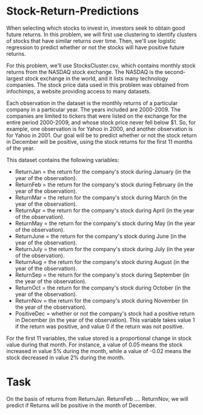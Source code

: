 # Stock-Return-Predictions
 
When selecting which stocks to invest in, investors seek to obtain good future returns. In this problem, we will first use clustering to identify clusters of stocks that have similar returns over time. Then, we'll use logistic regression to predict whether or not the stocks will have positive future returns.

For this problem, we'll use StocksCluster.csv, which contains monthly stock returns from the NASDAQ stock exchange. The NASDAQ is the second-largest stock exchange in the world, and it lists many technology companies. The stock price data used in this problem was obtained from infochimps, a website providing access to many datasets.

Each observation in the dataset is the monthly returns of a particular company in a particular year. The years included are 2000-2009. The companies are limited to tickers that were listed on the exchange for the entire period 2000-2009, and whose stock price never fell below $1. So, for example, one observation is for Yahoo in 2000, and another observation is for Yahoo in 2001. Our goal will be to predict whether or not the stock return in December will be positive, using the stock returns for the first 11 months of the year.

This dataset contains the following variables:

* ReturnJan = the return for the company's stock during January (in the year of the observation). 
* ReturnFeb = the return for the company's stock during February (in the year of the observation). 
* ReturnMar = the return for the company's stock during March (in the year of the observation). 
* ReturnApr = the return for the company's stock during April (in the year of the observation). 
* ReturnMay = the return for the company's stock during May (in the year of the observation). 
* ReturnJune = the return for the company's stock during June (in the year of the observation). 
* ReturnJuly = the return for the company's stock during July (in the year of the observation). 
* ReturnAug = the return for the company's stock during August (in the year of the observation). 
* ReturnSep = the return for the company's stock during September (in the year of the observation). 
* ReturnOct = the return for the company's stock during October (in the year of the observation). 
* ReturnNov = the return for the company's stock during November (in the year of the observation). 
* PositiveDec = whether or not the company's stock had a positive return in December (in the year of the observation). This variable takes value 1 if the return was positive, and value 0 if the return was not positive.

For the first 11 variables, the value stored is a proportional change in stock value during that month. For instance, a value of 0.05 means the stock increased in value 5% during the month, while a value of -0.02 means the stock decreased in value 2% during the month.

# Task

On the basis of returns from ReturnJan. ReturnFeb …. ReturnNov, we will predict if Returns will be positive in the month of December. 
